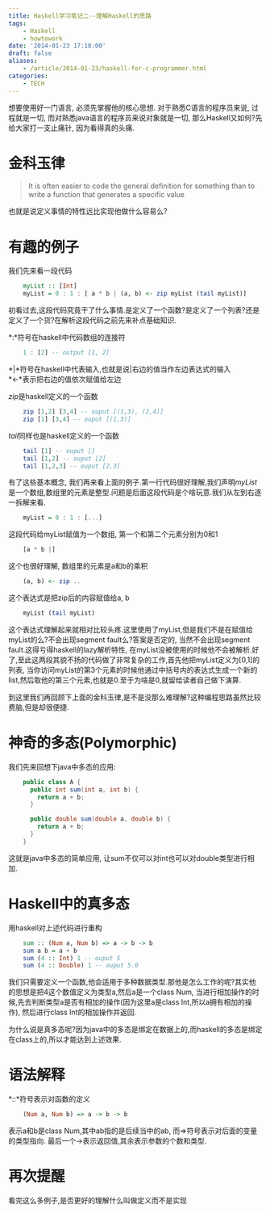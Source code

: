```yaml
---
title: Haskell学习笔记二--理解Haskell的思路
tags:
    - Haskell
    - howtowork
date: '2014-01-23 17:18:00'
draft: false
aliases:
    - /article/2014-01-23/haskell-for-c-programmer.html
categories:
    - TECH 
---
```

  
想要使用好一门语言, 必须先掌握他的核心思想. 对于熟悉C语言的程序员来说, 过程就是一切, 而对熟悉java语言的程序员来说对象就是一切, 那么Haskell又如何?先给大家打一支止痛针, 因为看得真的头痛.  
  
金科玉律  
===  
  
> It is often easier to code the general definition for something than to write a function that generates a specific value  
          
也就是说定义事情的特性远比实现他做什么容易么?  
  
  
有趣的例子  
===  
我们先来看一段代码

```Haskell
    myList :: [Int]  
    myList = 0 : 1 : [ a * b | (a, b) <- zip myList (tail myList)]
```
  
初看过去,这段代码究竟干了什么事情.是定义了一个函数?是定义了一个列表?还是定义了一个货?在解析这段代码之前先来补点基础知识.  
  
*:*符号在haskell中代码数组的连接符  

```Haskell
    1 : [2] -- output [1, 2]
```

  
*|*符号在haskell中代表输入,也就是说\|右边的值当作左边表达式的输入  
*<-*表示把右边的值依次赋值给左边  
  
*zip*是haskell定义的一个函数  

```Haskell
    zip [1,2] [3,4] -- ouput [(1,3), (2,4)]
    zip [1] [3,4] -- ouput [(1,3)]
```

*tail*同样也是haskell定义的一个函数  

```Haskell
    tail [1] -- ouput []
    tail [1,2] -- ouput [2]
    tail [1,2,3] -- ouput [2,3]
```
  
有了这些基本概念, 我们再来看上面的例子.第一行代码很好理解,我们声明*myList*是一个数组,数组里的元素是整型.问题是后面这段代码是个啥玩意.我们从左到右逐一拆解来看.    

```Haskell
    myList = 0 : 1 : [...]  
```

这段代码给myList赋值为一个数组, 第一个和第二个元素分别为0和1  

```Haskell
    [a * b |]  
```

这个也很好理解, 数组里的元素是a和b的乘积  

```Haskell
    (a, b) <- zip ..
```

这个表达式是把zip后的内容赋值给a, b

```Haskell
    myList (tail myList)
```

这个表达式理解起来就相对比较头疼.这里使用了myList,但是我们不是在赋值给myList的么?不会出现segment fault么?答案是否定的, 当然不会出现segment fault.这得亏得haskell的lazy解析特性, 在myList没被使用的时候他不会被解析.好了,至此这两段其貌不扬的代码做了非常复杂的工作,首先他把myList定义为\[0,1\]的列表, 当你访问myList的第3个元素的时候他通过中括号内的表达式生成一个新的list,然后取他的第三个元素,也就是0.至于为啥是0,就留给读者自己做下演算.  
  
到这里我们再回顾下上面的金科玉律,是不是没那么难理解?这种编程思路虽然比较费脑,但是却很便捷.  
  
神奇的多态(Polymorphic) 
===
我们先来回想下java中多态的应用: 
```Java
    public class A {
      public int sum(int a, int b) {
        return a + b;
      }

      public double sum(double a, double b) {
        return a + b;
      }
    }
``` 
这就是java中多态的简单应用, 让sum不仅可以对int也可以对double类型进行相加.  
  
Haskell中的真多态  
====  
用haskell对上述代码进行重构

```Haskell
    sum :: (Num a, Num b) => a -> b -> b
    sum a b = a + b
    sum (4 :: Int) 1 -- ouput 5
    sum (4 :: Double) 1 -- ouput 5.0
```

我们只需要定义一个函数,他会适用于多种数据类型.那他是怎么工作的呢?其实他的思想是把4这个数值定义为类型a,然后a是一个class Num, 当进行相加操作的时候,先去判断类型a是否有相加的操作(因为这里a是class Int,所以a拥有相加的操作), 然后进行class Int的相加操作并返回.  

为什么说是真多态呢?因为java中的多态是绑定在数据上的,而haskell的多态是绑定在class上的,所以才能达到上述效果.
  
语法解释  
=====  
*::*符号表示对函数的定义  

```Haskell
    (Num a, Num b) => a -> b -> b
```

表示a和b是class Num,其中ab指的是后续当中的ab, 而=>符号表示对后面的变量的类型指向. 最后一个->表示返回值,其余表示参数的个数和类型.
  
再次提醒
====  
看完这么多例子,是否更好的理解什么叫做定义而不是实现
